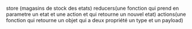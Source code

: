 
store (magasins de stock des etats) 
reducers(une fonction qui prend en parametre un etat et une action et qui retourne un nouvel etat)
actions(une fonction qui retourne un objet qui a deux propriété un type et un payload)
